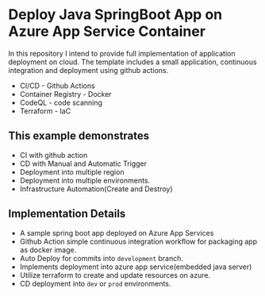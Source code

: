 # Deploy Java SpringBoot App on Azure App Service Container
In this repository I intend to provide full implementation of application deployment on cloud. The template includes a small application, continuous integration and deployment using github actions.

- CI/CD - Github Actions
- Container Registry - Docker
- CodeQL - code scanning
- Terraform - IaC

## This example demonstrates
- CI with github action
- CD with Manual and Automatic Trigger
- Deployment into multiple region
- Deployment into multiple environments.
- Infrastructure Automation(Create and Destroy)

## Implementation Details

- A sample spring boot app deployed on Azure App Services
- Github Action simple continuous integration workflow for packaging app as docker image.
- Auto Deploy for commits into `development` branch.
- Implements deployment into azure app service(embedded java server)
- Utilize terraform to create and update resources on azure.
- CD deployment into `dev` or `prod` environments.


